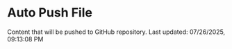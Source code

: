 # Auto Push File

Content that will be pushed to GitHub repository.
Last updated: 07/26/2025, 09:13:08 PM